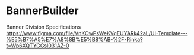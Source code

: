 # BannerBuilder
Banner Division Specifications<br/>
https://www.figma.com/file/VnKOwPsWeKVqEUYARk42aL/UI-Template---%E5%B7%A5%E7%A8%8B%E5%B8%AB-%2F-Rinka?t=Wp6XQTYGGsI031AZ-0
